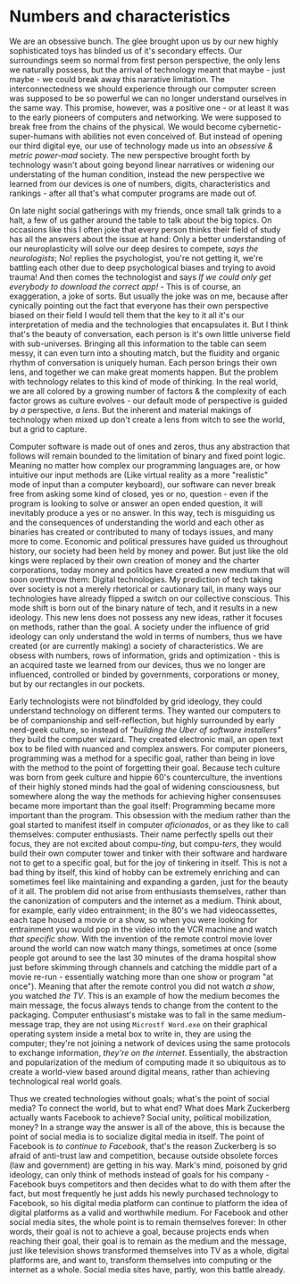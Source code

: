 # Numbers and characteristics

We are an obsessive bunch. The glee brought upon us by our new highly sophisticated toys has blinded us of it's secondary effects. Our surroundings seem so normal from first person perspective, the only lens we naturally possess, but the arrival of technology meant that maybe - just maybe - we could break away this narrative limitation. The interconnectedness we should experience through our computer screen was supposed to be so powerful we can no longer understand ourselves in the same way. This promise, however, was a positive one - or at least it was to the early pioneers of computers and networking. We were supposed to break free from the chains of the physical. We would become cybernetic-super-humans with abilities not even conceived of. But instead of opening our third digital eye, our use of technology made us into an *obsessive & metric power-mad* society. The new perspective brought forth by technology wasn't about going beyond linear narratives or widening our understating of the human condition, instead the new perspective we learned from our devices is one of numbers, digits, characteristics and rankings - after all that's what computer programs are made out of.

On late night social gatherings with my friends, once small talk grinds to a halt, a few of us gather around the table to talk about the big topics. On occasions like this I often joke that every person thinks their field of study has all the answers about the issue at hand: Only a better understanding of our neuroplasticity will solve our deep desires to compete, *says the neurologists*; No! replies the psychologist, you're not getting it, we're battling each other due to deep psychological biases and trying to avoid trauma! And then comes the technologist and says *If we could only get everybody to download the correct app!* - This is of course, an exaggeration, a joke of sorts. But usually the joke was on me, because after cynically pointing out the fact that everyone has their own perspective biased on their field I would tell them that the key to it all it's our interpretation of media and the technologies that encapsulates it. But I think that's the beauty of conversation, each person is it's own little universe field with sub-universes. Bringing all this information to the table can seem messy, it can even turn into a shouting match, but the fluidity and organic rhythm of conversation is uniquely human. Each person brings their own lens, and together we can make great moments happen. But the problem with technology relates to this kind of mode of thinking. In the real world, we are all colored by a growing number of factors & the complexity of each factor grows as culture evolves - our default mode of perspective is guided by *a* perspective, *a lens*. But the inherent and material makings of technology when mixed up don't create a lens from witch to see the world, but a grid to capture.

Computer software is made out of ones and zeros, thus any abstraction that follows will remain bounded to the limitation of binary and fixed point logic. Meaning no matter how complex our programming languages are, or how intuitive our input methods are (Like virtual reality as a more "realistic" mode of input than a computer keyboard), our software can never break free from asking some kind of closed, yes or no, question - even if the program is looking to solve or answer an open ended question, it will inevitably produce a yes or no answer. In this way, tech is misguiding us and the consequences of understanding the world and each other as binaries has created or contributed to many of todays issues, and many more to come. Economic and political pressures have guided us throughout history, our society had been held by money and power. But just like the old kings were replaced by their own creation of money and the charter corporations, today money and politics have created a new medium that will soon overthrow them: Digital technologies. My prediction of tech taking over society is not a merely rhetorical or cautionary tail, in many ways our technologies have already flipped a switch on our collective conscious. This mode shift is born out of the binary nature of tech, and it results in a new ideology. This new lens does not possess any new ideas, rather it focuses on methods, rather than the goal. A society under the influence of grid ideology can only understand the wold in terms of numbers, thus we have created (or are currently making) a society of characteristics. We are obsess with numbers, rows of information, grids and optimization - this is an acquired taste we learned from our devices, thus we no longer are influenced, controlled or binded by governments, corporations or money, but by our rectangles in our pockets.

Early technologists were not blindfolded by grid ideology, they could understand technology on different terms. They wanted our computers to be of companionship and self-reflection, but highly surrounded by early nerd-geek culture, so instead of *"building the Uber of software installers"* they build the computer wizard. They created electronic mail, an open text box to be filed with nuanced and complex answers. For computer pioneers, programming was a method for a specific goal, rather than being in love with the method to the point of forgetting their goal. Because tech culture was born from geek culture and hippie 60's counterculture, the inventions of their highly stoned minds had the goal of widening consciousness, but somewhere along the way the methods for achieving higher consensuses became more important than the goal itself: Programming became more important than the program. This obsession with the medium rather than the goal started to manifest itself in computer *aficionados*, or as they like to call themselves: computer enthusiasts. Their name perfectly spells out their focus, they are not excited about compu-*ting*, but compu-*ters*, they would build their own computer tower and tinker with their software and hardware not to get to a specific goal, but for the joy of tinkering in itself. This is not a bad thing by itself, this kind of hobby can be extremely enriching and can sometimes feel like maintaining and expanding a garden, just for the beauty of it all. The problem did not arise from enthusiasts themselves, rather than the canonization of computers and the internet as a medium. Think about, for example, early video entrainment; in the 80's we had videocassettes, each tape housed a movie or a show, so when you were looking for entrainment you would pop in the video into the VCR machine and watch *that specific show*. With the invention of the remote control movie lover around the world can now watch many things, sometimes at once (some people got around to see the last 30 minutes of the drama hospital show just before skimming through channels and catching the middle part of a movie re-run - essentially watching more than one show or program "at once"). Meaning that after the remote control you did not watch *a show*, you watched *the TV*. This is an example of how the medium becomes the main message, the focus always tends to change from the content to the packaging. Computer enthusiast's mistake was to fall in the same medium-message trap, they are not using `Microstf Word.exe` on their graphical operating system inside a metal box to write in, they are using the computer; they're not joining a network of devices using the same protocols to exchange information, *they're on the internet*. Essentially, the abstraction and popularization of the medium of computing made it so ubiquitous as to create a world-view based around digital means, rather than achieving technological real world goals.

Thus we created technologies without goals; what's the point of social media? To connect the world, but to what end? What does Mark Zuckerberg actually wants Facebook to achieve? Social unity, political mobilization, money? In a strange way the answer is all of the above, this is because the point of social media is to socialize digital media in itself. The point of Facebook is *to continue to Facebook*, that's the reason Zuckerberg is so afraid of anti-trust law and competition, because outside obsolete forces (law and government) are getting in his way. Mark's mind, poisoned by grid ideology, can only think of methods instead of goals for his company - Facebook buys competitors and then decides what to do with them after the fact, but most frequently he just adds his newly purchased technology to Facebook, so his digital media platform can continue to platform the idea of digital platforms as a valid and worthwhile medium. For Facebook and other social media sites, the whole point is to remain themselves forever: In other words, their goal is not to achieve a goal, because projects ends when reaching their goal, their goal is to remain as the medium and the message, just like television shows transformed themselves into TV as a whole, digital platforms are, and want to, transform themselves into computing or the internet as a whole. Social media sites have, partly, won this battle already.
